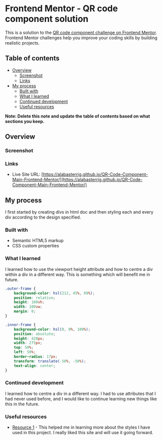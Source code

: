 # Frontend Mentor - QR code component solution

This is a solution to the [QR code component challenge on Frontend Mentor](https://www.frontendmentor.io/challenges/qr-code-component-iux_sIO_H). Frontend Mentor challenges help you improve your coding skills by building realistic projects. 

## Table of contents

- [Overview](#overview)
  - [Screenshot](#screenshot)
  - [Links](#links)
- [My process](#my-process)
  - [Built with](#built-with)
  - [What I learned](#what-i-learned)
  - [Continued development](#continued-development)
  - [Useful resources](#useful-resources)

**Note: Delete this note and update the table of contents based on what sections you keep.**

## Overview

### Screenshot


### Links

- Live Site URL: [https://alabasterrig.github.io/QR-Code-Component-Main-Frontend-Mentor/](https://alabasterrig.github.io/QR-Code-Component-Main-Frontend-Mentor/)

## My process

I first started by creating divs in html doc and then styling each and every div according to the design specified.

### Built with

- Semantic HTML5 markup
- CSS custom properties


### What I learned

I learned how to use the viewport height attribute and how to centre a div within a div in a different way. This is something which will benefit me in future.


```css
.outer-frame {
    background-color: hsl(212, 45%, 89%);
    position: relative;
    height: 100vh;
    width: 100vw;
    margin: 0;
}

.inner-frame {
    background-color: hsl(0, 0%, 100%);
    position: absolute;
    height: 428px;
    width: 275px;
    top: 50%;
    left: 50%;
    border-radius: 17px;
    transform: translate(-50%, -50%);
    text-align: center;
}
```

### Continued development

I learned how to centre a div in a different way. I had to use attributes that I had never used before, and I would like to continue learning new things like this in the future.

### Useful resources

- [Resource 1](https://developer.mozilla.org/en-US/) - This helped me in learning more about the styles I have used in this project. I really liked this site and will use it going forward.
